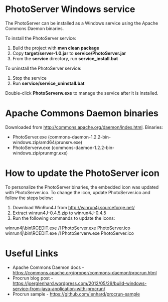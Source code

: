 PhotoServer Windows service
===========================

The PhotoServer can be installed as a Windows service using the Apache Commons Daemon binaries.

To install the PhotoServer service:
1. Build the project with **mvn clean package**
2. Copy **target/server-1.0.jar** to **service/PhotoServer.jar**
3. From the **service** directory, run **service_install.bat**

To uninstall the PhotoServer service:
1. Stop the service
2. Run **service/service_uninstall.bat**

Double-click **PhotoServerw.exe** to manage the service after it is installed.



Apache Commons Daemon binaries
==============================

Downloaded from http://commons.apache.org/daemon/index.html. Binaries:
* PhotoServer.exe (commons-daemon-1.2.2-bin-windows.zip/amd64/prunsrv.exe)
* PhotoServerw.exe (commons-daemon-1.2.2-bin-windows.zip/prunmgr.exe)


How to update the PhotoServer icon
==================================

To personalize the PhotoServer binaries, the embedded icon was updated with PhotoServer.ico.
To change the icon, update PhotoServer.ico and follow the steps below:

1. Download WinRun4J from http://winrun4j.sourceforge.net/
2. Extract winrun4J-0.4.5.zip to winrun4J-0.4.5
3. Run the following commands to update the icons:

winrun4j\bin\RCEDIT.exe /I PhotoServer.exe PhotoServer.ico
winrun4j\bin\RCEDIT.exe /I PhotoServerw.exe PhotoServer.ico


Useful Links
============

* Apache Commons Daemon docs - https://commons.apache.org/proper/commons-daemon/procrun.html
* Procrun blog post - https://joerglenhard.wordpress.com/2012/05/29/build-windows-service-from-java-application-with-procrun/
* Procrun sample - https://github.com/lenhard/procrun-sample